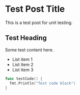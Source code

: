# Test Post Title

This is a test post for unit testing.

## Test Heading

Some test content here.

- List item 1
- List item 2
- List item 3

```go
func testCode() {
  fmt.Println("Test code block")
}
```
